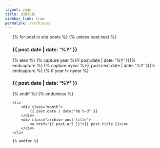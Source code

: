 ```yaml
---
layout: page
title: 文章列表
sidebar_link: true
permalink: /archieve/
---
```


<ul class="archive">
    {% for post in site.posts %}
        {% unless post.next %}
            <h3>{{ post.date | date: '%Y' }}</h3>
    {% else %}
        {% capture year %}{{ post.date | date: '%Y' }}{% endcapture %}
        {% capture nyear %}{{ post.next.date | date: '%Y' }}{% endcapture %}
        {% if year != nyear %}
            <h3>{{ post.date | date: '%Y' }}</h3>
        {% endif %}
    {% endunless %}


    <li>
        <div class="month">
            {{ post.date | date:"%b %-d" }}
        </div>
        <div class="archive-post-title">
            <a href="{{ post.url }}">{{ post.title }}</a>
        </div>
    </li>

    {% endfor %}
</ul>